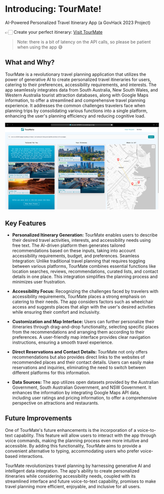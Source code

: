 # Introducing: TourMate!

AI-Powered Personalized Travel Itinerary App (a GovHack 2023 Project)

👉🏻 Create your perfect itinerary: [Visit TourMate](https://jolly-plant-097596f1e.3.azurestaticapps.net)

> Note: there is a bit of latency on the API calls, so please be patient when using the app 😅

## What and Why?

TourMate is a revolutionary travel planning application that utilizes the power of generative AI to create personalized travel itineraries for users, catering to their preferences, accessibility requirements, and interests. The app seamlessly integrates data from South Australia, New South Wales, and Western Australia tourist attraction databases, along with Google Maps information, to offer a streamlined and comprehensive travel planning experience. It addresses the common challenges travelers face when planning trips by consolidating various functions into a single platform, enhancing the user's planning efficiency and reducing cognitive load.

![TourMate](images/overview.png)

## Key Features

- **Personalized Itinerary Generation:** TourMate enables users to describe their desired travel activities, interests, and accessibility needs using free text. The AI-driven platform then generates tailored recommendations based on these inputs, taking into account accessibility requirements, budget, and preferences.
  Seamless Integration: Unlike traditional travel planning that requires toggling between various platforms, TourMate combines essential functions like location searches, reviews, recommendations, curated lists, and contact details in one place. This integration simplifies the planning process and minimizes user frustration.

- **Accessibility Focus:** Recognizing the challenges faced by travelers with accessibility requirements, TourMate places a strong emphasis on catering to their needs. The app considers factors such as wheelchair access and suggests places that align with the user's desired activities while ensuring their comfort and inclusivity.

- **Customization and Map Interface:** Users can further personalize their itineraries through drag-and-drop functionality, selecting specific places from the recommendations and arranging them according to their preferences. A user-friendly map interface provides clear navigation instructions, ensuring a smooth travel experience.

- **Direct Reservations and Contact Details:** TourMate not only offers recommendations but also provides direct links to the websites of recommended places and their contact details. Users can easily make reservations and inquiries, eliminating the need to switch between different platforms for this information.

- **Data Sources:** The app utilizes open datasets provided by the Australian Government, South Australian Government, and NSW Government. It enhances the information by integrating Google Maps API data, including user ratings and pricing information, to offer a comprehensive perspective on attractions and restaurants.

## Future Improvements

One of TourMate's future enhancements is the incorporation of a voice-to-text capability. This feature will allow users to interact with the app through voice commands, making the planning process even more intuitive and accessible. By adding this functionality, TourMate aims to provide a convenient alternative to typing, accommodating users who prefer voice-based interactions.

TourMate revolutionizes travel planning by harnessing generative AI and intelligent data integration. The app's ability to create personalized itineraries while considering accessibility needs, coupled with its streamlined interface and future voice-to-text capability, promises to make travel planning more efficient, enjoyable, and inclusive for all users.
